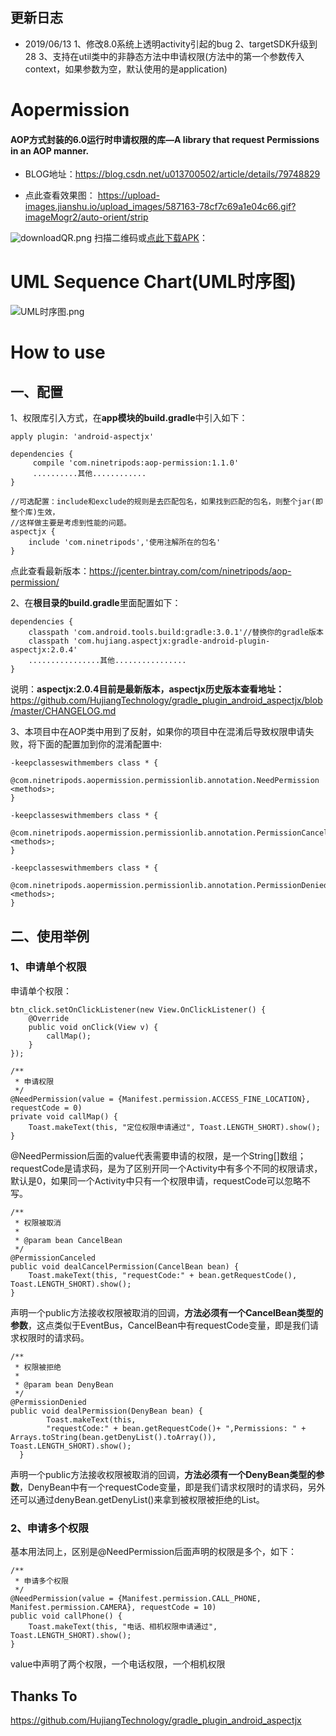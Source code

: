 ## 更新日志
- 2019/06/13
1、修改8.0系统上透明activity引起的bug
2、targetSDK升级到28 
3、支持在util类中的非静态方法中申请权限(方法中的第一个参数传入context，如果参数为空，默认使用的是application)

 



# Aopermission
#### AOP方式封装的6.0运行时申请权限的库—A library that request Permissions in an AOP manner.

- BLOG地址：https://blog.csdn.net/u013700502/article/details/79748829

- 点此查看效果图：
https://upload-images.jianshu.io/upload_images/587163-78cf7c69a1e04c66.gif?imageMogr2/auto-orient/strip

![downloadQR.png](https://upload-images.jianshu.io/upload_images/587163-406bfe5d806d0b63.png?imageMogr2/auto-orient/strip%7CimageView2/2/w/1240)
扫描二维码或[点此下载APK](https://www.pgyer.com/6ThQ)：

# UML Sequence Chart(UML时序图)

![UML时序图.png](https://upload-images.jianshu.io/upload_images/587163-2e0308c1dc5faaab.png?imageMogr2/auto-orient/strip%7CimageView2/2/w/1240)

# How to use

## 一、配置
1、权限库引入方式，在**app模块的build.gradle**中引入如下：
```
apply plugin: 'android-aspectjx'

dependencies {
     compile 'com.ninetripods:aop-permission:1.1.0'
     ..........其他............
}

//可选配置：include和exclude的规则是去匹配包名，如果找到匹配的包名，则整个jar(即整个库)生效，
//这样做主要是考虑到性能的问题。
aspectjx {
    include 'com.ninetripods','使用注解所在的包名'
}

```
点此查看最新版本：https://jcenter.bintray.com/com/ninetripods/aop-permission/

2、在**根目录的build.gradle**里面配置如下：
```
dependencies {
    classpath 'com.android.tools.build:gradle:3.0.1'//替换你的gradle版本
    classpath 'com.hujiang.aspectjx:gradle-android-plugin-aspectjx:2.0.4'
    ................其他................
}
```
说明：**aspectjx:2.0.4目前是最新版本，aspectjx历史版本查看地址：**
https://github.com/HujiangTechnology/gradle_plugin_android_aspectjx/blob/master/CHANGELOG.md

3、本项目中在AOP类中用到了反射，如果你的项目中在混淆后导致权限申请失败，将下面的配置加到你的混淆配置中:
```
-keepclasseswithmembers class * {
    @com.ninetripods.aopermission.permissionlib.annotation.NeedPermission <methods>;
}

-keepclasseswithmembers class * {
    @com.ninetripods.aopermission.permissionlib.annotation.PermissionCanceled <methods>;
}

-keepclasseswithmembers class * {
    @com.ninetripods.aopermission.permissionlib.annotation.PermissionDenied <methods>;
}
```

## 二、使用举例
### 1、申请单个权限
申请单个权限：
```
btn_click.setOnClickListener(new View.OnClickListener() {
    @Override
    public void onClick(View v) {
        callMap();
    }
});

/**
 * 申请权限
 */
@NeedPermission(value = {Manifest.permission.ACCESS_FINE_LOCATION}, requestCode = 0)
private void callMap() {
    Toast.makeText(this, "定位权限申请通过", Toast.LENGTH_SHORT).show();
}
```
@NeedPermission后面的value代表需要申请的权限，是一个String[]数组；requestCode是请求码，是为了区别开同一个Activity中有多个不同的权限请求，默认是0，如果同一个Activity中只有一个权限申请，requestCode可以忽略不写。

```
/**
 * 权限被取消
 *
 * @param bean CancelBean
 */
@PermissionCanceled
public void dealCancelPermission(CancelBean bean) {
    Toast.makeText(this, "requestCode:" + bean.getRequestCode(), Toast.LENGTH_SHORT).show();
}
```
声明一个public方法接收权限被取消的回调，**方法必须有一个CancelBean类型的参数**，这点类似于EventBus，CancelBean中有requestCode变量，即是我们请求权限时的请求码。
```
/**
 * 权限被拒绝
 *
 * @param bean DenyBean
 */
@PermissionDenied
public void dealPermission(DenyBean bean) {
        Toast.makeText(this,
        "requestCode:" + bean.getRequestCode()+ ",Permissions: " + Arrays.toString(bean.getDenyList().toArray()), Toast.LENGTH_SHORT).show();
  }
```
声明一个public方法接收权限被取消的回调，**方法必须有一个DenyBean类型的参数**，DenyBean中有一个requestCode变量，即是我们请求权限时的请求码，另外还可以通过denyBean.getDenyList()来拿到被权限被拒绝的List。

### 2、申请多个权限

基本用法同上，区别是@NeedPermission后面声明的权限是多个，如下：
```
/**
 * 申请多个权限
 */
@NeedPermission(value = {Manifest.permission.CALL_PHONE, Manifest.permission.CAMERA}, requestCode = 10)
public void callPhone() {
    Toast.makeText(this, "电话、相机权限申请通过", Toast.LENGTH_SHORT).show();
}
```
value中声明了两个权限，一个电话权限，一个相机权限

## Thanks To
https://github.com/HujiangTechnology/gradle_plugin_android_aspectjx

